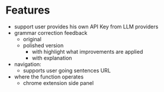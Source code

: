# Features

- support user provides his own API Key from LLM providers
- grammar correction feedback
  - original
  - polished version
    - with highlight what improvements are applied
    - with explanation
- navigation:
  - supports user going sentences URL
- where the function operates
  - chrome extension side panel